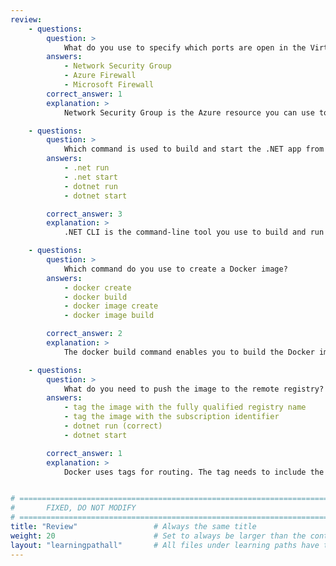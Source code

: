 ```yaml
---
review:
    - questions:
        question: >
            What do you use to specify which ports are open in the Virtual Machine?
        answers:
            - Network Security Group 
            - Azure Firewall
            - Microsoft Firewall
        correct_answer: 1                    
        explanation: >
            Network Security Group is the Azure resource you can use to filter network traffic. 

    - questions:
        question: >
            Which command is used to build and start the .NET app from the command line?
        answers:
            - .net run
            - .net start
            - dotnet run
            - dotnet start

        correct_answer: 3
        explanation: >
            .NET CLI is the command-line tool you use to build and run applications. The tool is accessed by dotnet command. To run the application you use the run subcommand. 

    - questions:
        question: >
            Which command do you use to create a Docker image?
        answers:
            - docker create 
            - docker build
            - docker image create
            - docker image build

        correct_answer: 2                    
        explanation: >
            The docker build command enables you to build the Docker image, e.g., docker build -t people.webapp:v1 .

    - questions:
        question: >
            What do you need to push the image to the remote registry?
        answers:
            - tag the image with the fully qualified registry name
            - tag the image with the subscription identifier
            - dotnet run (correct)
            - dotnet start

        correct_answer: 1
        explanation: >
            Docker uses tags for routing. The tag needs to include the fully qualified registry name (login server).


# ================================================================================
#       FIXED, DO NOT MODIFY
# ================================================================================
title: "Review"                 # Always the same title
weight: 20                      # Set to always be larger than the content in this path
layout: "learningpathall"       # All files under learning paths have this same wrapper
---
```


